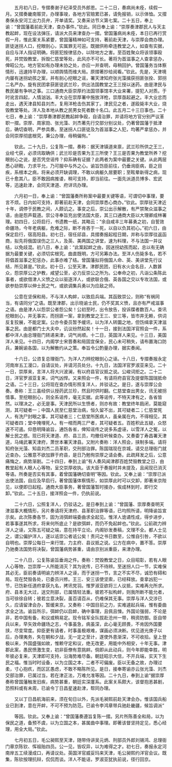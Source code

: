 <!-- { "loadSidebar": true } -->
　　五月初八日，专摺奏谢子纪泽受员外郎恩。二十二日，奏病尚未痊，续假一月。又摺奏畿南赈贷，办理事竣，各地方官赔累已甚，请免报销，以示体恤。又摺奏保永安河工出力员弁，开单请奖。又奏采访节义第七案。二十五日，奉上谕：“曾国藩着前赴天津，查办事件。”钦此。同日奉上谕：“崇厚奏津郡民人与天主教起衅，现在设法弹压，请派大员来津查办一摺。曾国藩病尚未痊，本日已再行赏假一月，惟此案关系紧要，曾国藩精神如可支持，著前赴天津，与崇厚会商办理。匪徒迷拐人口，挖眼剖心，实属罪无可逭。既据供称牵连教堂之人，如查有实据，自应与洋人指证明确，将匪犯按律惩办，以除地方之害。至百姓聚众将该领事殴死，并焚毁教堂，拆毁仁慈堂等处，此风亦不可长。著将为首滋事之人查拿惩办，俾昭公允。地方官如有办理未协之处，亦应一并查明，毋稍回护。曾国藩务当体察情形，迅速持平办理，以顺舆情而维大局。原摺著抄给阅看。”钦此。先是，天津境内屡有迷拐幼孩之案，并有剖心挖眼之谣，署天津知府张光藻擒获拐匪张拴、郭拐二名严办。旋有民团拿获匪徒武兰珍，供出法国教堂之王三授以迷药。由是津民与教民屡有争哄之事。三口通商大臣崇厚约法国领事馆丰大业来署，提犯人对质。于时讹言四起，人情汹汹。丰大业在崇厚署中施放洋枪，崇厚亟起避之。丰大业忿而走出，遇天津县知县刘杰，复用洋枪击伤其家丁。津民见之者，遂殴毙丰大业，烧毁教堂等处。洋人及本地从教之民男女死者数十名口。此五月二十三日事也。二十七日，奉上谕：“崇厚奏津郡民教起衅争殴，自请治罪，并请将地方官分别严议革职一摺。崇厚、周家勋、张光藻、刘杰著先行交部分别议处，仍著曾国藩于抵津后，确切查明，严参具奏。至迷拐人口匪徒及为首滋事之人犯，均著严拿惩办，并会同崇厚彻底根究，秉公办理，毋稍偏徇。”

　　钦此。二十九日，公复陈一摺。奏称：据天津镇道来禀，武兰珍所供之王三，业经弋获，必须讯取确供；武兰珍是否果为王三所使？王三是否果为教堂所养？挖眼剖心之说，是否凭空谣传？抑系确有证据？此两者为案中最要之关键。从此两层悉心研鞫，力求平允，乃可服中与外之心。谕旨饬臣前往，仍垂询臣病，臣之目疾，系根本之病，将来必须开缺调理，不敢以病躯久居要职；至眩晕新得之病，现已十愈其八，臣不敢因病推诿，稍可支持，即当前往。一面先派道员博多、宏武等，迅速赴津，会同天津道、府详讯办理。

　　六月初一日，奉上谕：“曾国藩奏所称案中最要关键等语，可谓切中事理，要言不烦。日内如可支持，即著前赴天津，会同崇厚悉心商办。”钦此。崇厚驻天津近十年，调停于民教之间，人颇讥之。事变之后，崇公出示解散，有严禁聚众滋事之语，由是怨声载道。崇公寻奉旨充出使法国大臣，其三口通商大臣以大理卿成林署理。初四日，公将启行，书遗教一纸，其略云：“余自咸丰三年募勇之初，自誓效命疆场，今年老病躯，危难之际，断不肯吝于一死，以自以负其初心。”初六日，由保定启行，宿高阳县。初七日，宿任邱县，具摺奏报起程日期，并称与崇厚往返函商，拟先将俄国误伤之三人，及英、美两国之讲堂，速为料理，不与法国一并议结，以免歧混。初八日，奉上谕：“此案起衅之由，因迷拐幼孩而起，总以有无确据为最要关键，必须切实根究。曲直既明，方可另筹办法。至洋人伤毙多名，若不将倡首滋事之犯惩办，此事亦难了结。曾国藩拟将俄国人命、英、美讲堂先行议结，所见甚是。”钦此。初十日，公至天津。津郡民团，旧有水火会名目，人数甚众，怨崇厚公之护教，咸望公至，必力反崇公之所为。公奉命之初，凡诣公条陈此事者，或欲借津人义愤之众以驱逐洋人，或欲联合俄、英各国之交以专攻法国，或欲参劾崇厚以伸士民之气，或欲调集兵勇以为应敌之师。

　　公意在坚保和局，不与洋人构衅，以致启兵端。其函致崇公，则称“有祸同当，有语同分”之语。既至津郡，出示晓谕士民，仍不奖其义愤，且亦有严戒滋事之语。由是津人以怨崇公者怨公矣！公初至时，出令放告，投诉牒者数百人。查讯挖眼剖心，并无事实，而拐匪一案，拿到教堂之王三、安三等，皆市井无赖，供词反复狡展，不能定案。公亦令委员暂予缓讯，以为洋人转圜之地，但饬缉拿天津滋事之民。由是都门士大夫中，讥议纷然起矣！十一日，接到法国洋官照会一件，系都中洋人由总理衙门转递来津，词气尚顺。十二日，英国洋人来见。十三日，美国洋人来见。十四日，内阁学士宋晋奏和局固宜保全，民心未可稍失，请布置海口防兵，兼婉谕各国，以为解散约从之策。奉旨令公酌量办理，据实奏闻。

　　十六日，公咨复总理衙门，为洋人力辨挖眼剖心之诬。十八日，专摺奏报永定河南岸五工漫口，自请议处，并请河员处分。十九日，法国洋官罗淑亚来见。二十一日，崇厚来，言洋人将大兴波澜，有以府县官议抵之说。公峻词拒之。二十二日，洋官罗淑亚复来，词气凶悍。又来照会一件，有请将府县官及提督陈国瑞抵命之语。二十三日，公将现在查办情形照复洋人，并驳诘之。是日，遂与崇厚公会奏。奏称：王三虽经供认授药武兰珍，然且时供时翻。仁慈堂查出男女，讯无被拐情事。至挖眼剖心，则全系谣传，毫无实据。此等谣传，不特天津有之，各省皆然。以理决之，必无是事。天津民所以生愤者，则亦有故：教堂终年扃闭，莫能窥测，其可疑者一；中国人民至仁慈堂治病，恒久留不出，其可疑者二；仁慈堂死人，有洗尸封眼之事，其可疑者三；仁慈堂所医病人，虽亲属在内，不得相见，其可疑者四；堂中掩埋死人。有一棺而两三尸者，其可疑者五。百姓积此五疑，众怒遂不可遏。仰恳明降谕旨，通饬各省，俾知谣传之说多系虚诬，以雪洋人之冤，以解士民之惑。现已将天津道、府、县三员，均撤任听候查办。又奏委丁寿昌署天津道，马绳武署天津府，萧世本署天津县。又附片奏称：洋人照会，挟制多端。请将知府张光藻、知县刘杰二员革职，交刑部治罪。陈国瑞现在京城，请交总理衙门就近查办。公雅意不欲加罪于府县，是日乃勉徇崇厚之请会奏。此疏拜发之后，公意痛悔之，病势渐剧。二十四日，奉到上谕“有人奏风闻津郡百姓焚毁教堂之日，由教堂起有人眼人心等物，呈交崇厚收执。该大臣于奏报时并未提及，且闻现已消灭等语。所奏是否实有其事，着曾国藩确切查明”等因。钦此。又奉上谕：“崇厚已派出使法国，自应及早启行。著曾国藩体察情形，如崇厚此时可以交卸，即著来京陛见，以便即日起程。通商大臣事务，著曾国藩暂时接办，俟成林到时，即行交卸。”钦此。二十五日，接洋照会一件，仍执前说。

　　二十六日，公照复洋人，仍驳诘之。是日奉到上谕：“曾国藩、崇厚奏查明天津滋事大概情形，另片奏请将天津府、县革职治罪等语，已均照所请，明降谕旨宣示矣。此次陈奏各节，固为消弭衅端委曲求全起见。惟洋人诡谲性成，得步进步，若事事遂其所求，将来何所底止？是欲弭衅，而仍不免起衅也。”钦此。公前疏力辨洋人之诬，又陈五可疑之端，意在持平立论。内阁钞发奏稿，文理不全。都人士见之，谓公偏护洋人，遂以诋崇公者诋公矣！责问之书日数至，公惟自引咎，不欲以自明也。崇厚公每日一来行馆，力主府、县议抵之说。公方在病中，置不答。崇厚乃驰奏法国势将决裂，曾国藩病势甚重，请由京别派重臣，来津办理。

　　二十八日，公复陈谕旨垂询之件。奏称：焚毁教堂之日，众目昭彰，若有人眼人心等物，岂崇厚一人所能消灭？其为讹传，已不待辨。至迷拐人口一节，实难保其必无，臣前奏请明谕力辨洋人之诬，而于迷拐一节，言之不实不尽，诚恐有碍和局。现在焚毁各处，已委员兴修。王三、安三该使坚索，已经释放。查拿凶犯一节，已饬新任道府拿获九名，拷讯党羽。惟罗淑亚欲将三人议抵，实难再允所求。府、县本无大过，送交刑部，已属情轻法重。彼若不拟构衅，则我所断不能允者，当可徐徐自转；彼若立意决裂，虽百请百从，仍难保其无事。崇厚与洋人交涉已久，应请留津会办，暂缓来京。又奏称：中国目前之力，实难遽起兵端，惟有委曲求全之法。谕旨所示，弭衅仍以启衅，确中事理，且佩且悚。外国论强弱，不论是非，若中国有备，和议或稍易定。现令铭军全队拔赴沧州一带，稍资防御。臣自带兵以来，早矢效命疆场之志，今事虽急，病虽深，此心毫无顾畏，不肯因外国要挟，尽变常度。抑臣更有请者，时事虽极艰难，谋画必须决断。优见道光庚子以后，办理夷务，失在朝和夕战，无一定之至计，遂使外患渐深，不可收拾。皇上登极以来，外国盛强如故，惟赖守定和议，绝无改更，用能中外相安，十年无事。津郡此案，愚民愤激生变，初非臣僚有意挑衅。倘即从此动兵，则今年即能幸胜，明年彼必复来，天津即可支持，沿海势难尽备。朝廷昭示大信，不开兵端，实天下生民之福。惟当时时设备，以为立国之本，二者不可偏废。臣以无备之故，办理过柔，寸心抱疚，而区区愚虑，不敢不略陈所见。是日，接奉寄谕亦云张光藻、刘杰交部治罪，已属过当，若在津正法，万难允准等因。二十九日，奉到上谕“据崇厚奏称曾国藩触发旧疾，病势甚重，朝廷实深廑系。此案关系颇大，该督抱恙甚剧，恐照料或有未周，已谕令丁日昌星速赴津，帮同办理。

　　又以丁日昌航海前来，须在旬日以外，先派毛昶熙前赴天津会办。惟该国兵船业已到津，意在开衅，不可不预为防范。已谕令李鸿章带兵驰赴畿疆，候旨调派“

　　等因。钦此。又奉上谕：“曾国藩奏遵旨复陈一摺。另片所陈善全和局，以为保民之道，备预不虞，以为立国之本，甚属曲中事理。即著该督坚持定见，悉心经理，用全大局。”钦此。

　　七月初五日，毛公昶熙至天津，随带侍讲吴元炳、刑部员外郎刘锡鸿、总理衙门章京陈钦、恽祖贻四员。公一见，皆叹异，以为难得之才。初七日，奏报永定河南岸五工续漫成口，再请议处。英国洋官威妥玛来天津，毛公昶熙约洋官会议。既集，陈钦按理抗辩，侃侃而谈。洋人不能诘，罗淑亚犹执前说，径行回京。

